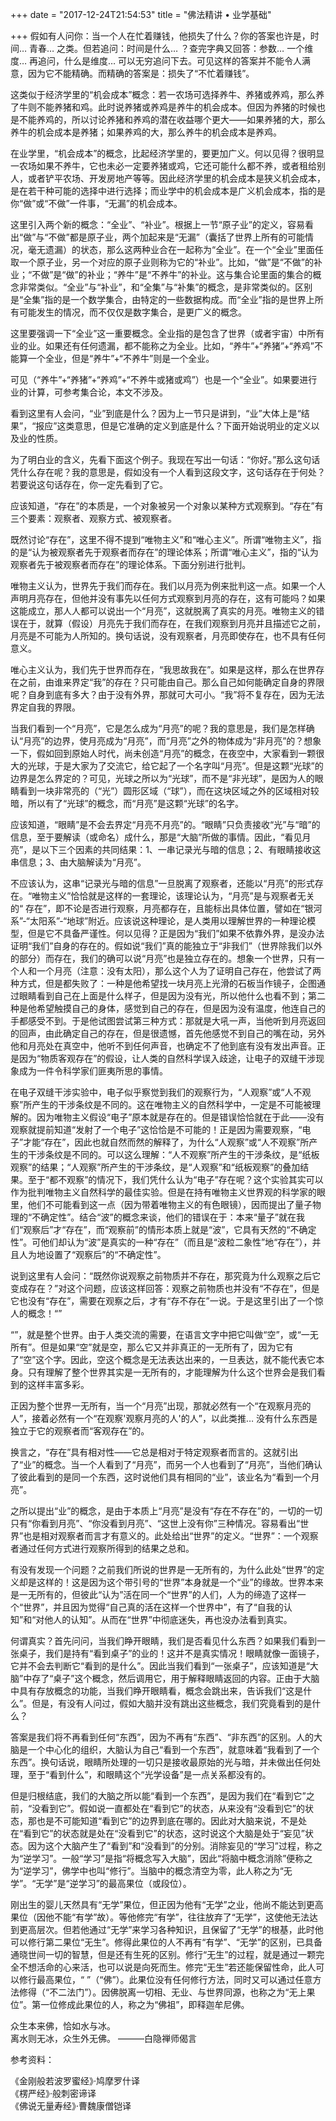 +++
date = "2017-12-24T21:54:53"
title = "佛法精讲 • 业学基础"

+++
假如有人问你：当一个人在忙着赚钱，他损失了什么？你的答案也许是，时间… 青春… 之类。但若追问：时间是什么… ？查完字典又回答：参数… 一个维度… 再追问，什么是维度… 可以无穷追问下去。可见这样的答案并不能令人满意，因为它不能精确。而精确的答案是：损失了“不忙着赚钱”。  
  
这类似于经济学里的“机会成本”概念：若一农场可选择养牛、养猪或养鸡，那么养了牛则不能养猪和鸡。此时说养猪或养鸡是养牛的机会成本。但因为养猪的时候也是不能养鸡的，所以讨论养猪和养鸡的潜在收益哪个更大——如果养猪的大，那么养牛的机会成本是养猪；如果养鸡的大，那么养牛的机会成本是养鸡。  
  
在业学里，“机会成本”的概念，比起经济学里的，要更加广义。何以见得？很明显一农场如果不养牛，它也未必一定要养猪或鸡，它还可能什么都不养，或者租给别人，或者铲平农场、开发房地产等等。因此经济学里的机会成本是狭义机会成本，是在若干种可能的选择中进行选择；而业学中的机会成本是广义机会成本，指的是你“做”或“不做”一件事，“无漏”的机会成本。  
  
这里引入两个新的概念：“全业”、“补业”。根据上一节“原子业”的定义，容易看出“做”与“不做”都是原子业，两个加起来是“无漏”（囊括了世界上所有的可能情况，毫无遗漏）的状态，那么这两种业合在一起称为“全业”。在一个“全业”里面任取一个原子业，另一个对应的原子业则称为它的“补业”。比如，“做”是“不做”的补业；“不做”是“做”的补业；“养牛”是“不养牛”的补业。这与集合论里面的集合的概念非常类似。“全业”与“补业”，和“全集”与“补集”的概念，是非常类似的。区别是“全集”指的是一个数学集合，由特定的一些数据构成。而“全业”指的是世界上所有可能发生的情况，而不仅仅是数字集合，是更广义的概念。  
  
这里要强调一下“全业”这一重要概念。全业指的是包含了世界（或者宇宙）中所有业的业。如果还有任何遗漏，都不能称之为全业。比如，“养牛”+“养猪”+“养鸡”不能算一个全业，但是“养牛”+“不养牛”则是一个全业。  
  
可见（“养牛”+“养猪”+“养鸡”+“不养牛或猪或鸡”）也是一个“全业”。如果要进行业的计算，可参考集合论，本文不涉及。  
  
看到这里有人会问，“业”到底是什么？因为上一节只是讲到，“业”大体上是“结果”，“报应”这类意思，但是它准确的定义到底是什么？下面开始说明业的定义以及业的性质。  
  
为了明白业的含义，先看下面这个例子。我现在写出一句话：“你好。”那么这句话凭什么存在呢？我的意思是，假如没有一个人看到这段文字，这句话存在于何处？若要说这句话存在，你一定先看到了它。  
  
应该知道，“存在”的本质是，一个对象被另一个对象以某种方式观察到。“存在”有三个要素：观察者、观察方式、被观察者。  
  
既然讨论“存在”，这里不得不提到“唯物主义”和“唯心主义”。所谓“唯物主义”，指的是“认为被观察者先于观察者而存在”的理论体系；所谓“唯心主义”，指的“认为观察者先于被观察者而存在”的理论体系。下面分别进行批判。  
  
唯物主义认为，世界先于我们而存在。我们以月亮为例来批判这一点。如果一个人声明月亮存在，但他并没有事先以任何方式观察到月亮的存在，这有可能吗？如果这能成立，那人人都可以说出一个“月亮”，这就脱离了真实的月亮。唯物主义的错误在于，就算（假设）月亮先于我们而存在，在我们观察到月亮并且描述它之前，月亮是不可能为人所知的。换句话说，没有观察者，月亮即使存在，也不具有任何意义。  
  
唯心主义认为，我们先于世界而存在，“我思故我在”。如果是这样，那么在世界存在之前，由谁来界定“我”的存在？只可能由自己。那么自己如何能确定自身的界限呢？自身到底有多大？由于没有外界，那就可大可小。“我”将不复存在，因为无法界定自我的界限。  
  
当我们看到一个“月亮”，它是怎么成为“月亮”的呢？我的意思是，我们是怎样确认“月亮”的边界，使月亮成为“月亮”，而“月亮”之外的物体成为“非月亮”的？想象一下，假如回到原始人时代，尚未创造“月亮”的概念，在夜空中，大家看到一颗很大的光球，于是大家为了交流它，给它起了一个名字叫“月亮”。但是这颗“光球”的边界是怎么界定的？可见，光球之所以为“光球”，而不是“非光球”，是因为人的眼睛看到一块非常亮的（“光”）圆形区域（“球”），而在这块区域之外的区域相对较暗，所以有了“光球”的概念，而“月亮”是这颗“光球”的名字。  
  
应该知道，“眼睛”是不会去界定“月亮不月亮”的。“眼睛”只负责接收“光”与“暗”的信息，至于要解读（或命名）成什么，那是“大脑”所做的事情。因此，“看见月亮”，是以下三个因素的共同结果：1、一串记录光与暗的信息；2、有眼睛接收这串信息；3、由大脑解读为“月亮”。  
  
不应该认为，这串“记录光与暗的信息”一旦脱离了观察者，还能以“月亮”的形式存在。“唯物主义”恰恰就是这样的一套理论，该理论认为，“月亮”是与观察者无关的“ 存在”，即不论是否进行观察，月亮都存在，且能标出具体位置，譬如在“银河系”-“太阳系”-“地球”附近。应该说这种理论，是人类用以理解世界的一种理论模型，但是它不具备严谨性。何以见得？正是因为“我们”如果不依靠外界，是没办法证明“我们”自身的存在的。假如说“我们”真的能独立于“非我们”（世界除我们以外的部分）而存在，我们的确可以说“月亮”也是独立存在的。想象一个世界，只有一个人和一个月亮（注意：没有太阳），那么这个人为了证明自己存在，他尝试了两种方式，但是都失败了：一种是他希望找一块月亮上光滑的石板当作镜子，企图通过眼睛看到自己在上面是什么样子，但是因为没有光，所以他什么也看不到；第二种是他希望触摸自己的身体，感觉到自己的存在，但是因为没有温度，他连自己的手都感受不到。于是他试图尝试第三种方式：那就是大吼一声，当他听到月亮返回的回声，由此确定自己的存在，但是很遗憾，首先他感觉不到自己的嘴在动，另外他和月亮处在真空中，他听不到任何声音，也确定不了他到底有没有发出声音。正是因为“物质客观存在”的假设，让人类的自然科学误入歧途，让电子的双缝干涉现象成为一件令科学家们匪夷所思的事情。    
  
在电子双缝干涉实验中，电子似乎察觉到我们的观察行为，“人观察”或“人不观察”所产生的干涉条纹是不同的。这在唯物主义的自然科学中，一定是不可能被理解的。因为唯物主义假设“电子”原本就是存在的。但是错误恰恰就在于此——没有观察就提前知道“发射了一个电子”这恰恰是不可能的！正是因为需要观察，“电子”才能“存在”，因此也就自然而然的解释了，为什么“人观察”或“人不观察”所产生的干涉条纹是不同的。可以这么理解：“人不观察”所产生的干涉条纹，是“纸板观察”的结果；“人观察”所产生的干涉条纹，是“人观察”和“纸板观察”的叠加结果。至于“都不观察”的情况下，我们凭什么认为“电子”存在呢？这个实验其实可以作为批判唯物主义自然科学的最佳实验。但是在持有唯物主义世界观的科学家的眼里，他们不可能看到这一点（因为带着唯物主义的有色眼镜），因而提出了量子物理的“不确定性”。结合“波”的概念来谈，他们的错误在于：本来“量子”就在我们“观察后”才“存在”，而“观察前”的情形本质上就是“波”，它具有天然的“不确定性”。可他们却认为“波”是真实的一种“存在”（而且是“波粒二象性”地“存在”），并且人为地设置了“观察后”的“不确定性”。  
  
说到这里有人会问：“既然你说观察之前物质并不存在，那究竟为什么观察之后它变成存在？”对这个问题，应该这样回答：观察之前物质也并没有“不存在”，但是它也没有“存在”，需要在观察之后，才有“存不存在”一说。于是这里引出了一个惊人的概念！“”    
  
“”，就是整个世界。由于人类交流的需要，在语言文字中把它叫做“空”，或“一无所有”。但是如果“空”就是空，那么它又并非真正的一无所有了，因为它有了“空”这个字。因此，空这个概念是无法表达出来的，一旦表达，就不能代表它本身。只有理解了整个世界其实是一无所有的，才能理解为什么这个世界会是我们看到的这样丰富多彩。  
    
正因为整个世界一无所有，当一个“月亮”出现，那就必然有一个“在观察月亮的人”，接着必然有一个“在观察'观察月亮的人'的人”，以此类推… 没有什么东西是独立于它的观察者而“客观存在”的。   
  
换言之，“存在”具有相对性——它总是相对于特定观察者而言的。这就引出了“业”的概念。当一个人看到了“月亮”，而另一个人也看到了“月亮”，当他们确认了彼此看到的是同一个东西，这时说他们具有相同的“业”，该业名为“看到一个月亮”。  

之所以提出“业”的概念，是由于本质上“月亮”是没有“存在不存在”的，一切的一切只有“你看到月亮”、“你没看到月亮”、“这世上没有你”三种情况。容易看出“世界”也是相对观察者而言才有意义的。此处给出“世界”的定义。“世界”：一个观察者通过任何方式进行观察所得到的结果之总和。  
  
有没有发现一个问题？之前我们所说的世界是一无所有的，为什么此处“世界”的定义却是这样的！这是因为这个带引号的“世界”本身就是一个“业”的缘故。世界本来是一无所有的，但彼此“认为”活在同一个“世界”的人们，人为的缔造了这样一个“世界”，并且因为觉得“自己真的活在这样一个世界中”，有了“自我的认知”和“对他人的认知”。从而在“世界”中彻底迷失，再也没办法看到真实。  
   
何谓真实？首先问问，当我们睁开眼睛，我们是否看见什么东西？如果我们看到一张桌子，我们是持有“看到桌子”的业的！这并不是真实情况！眼睛就像一面镜子，它并不会去判断它“看到的是什么”。因此当我们看到“一张桌子”，应该知道是“大脑”中存了“桌子”这个概念，然后调用它，用于解释眼睛返回的内容。正由于大脑中具有存放概念的功能，当我们睁开眼睛看，概念会跳出来，告诉我们“这是什么”。但是，有没有人问过，假如大脑并没有跳出这些概念，我们究竟看到的是什么？  
  
答案是我们将不再看到任何“东西”，因为不再有“东西”、“非东西”的区别。人的大脑是一个中心化的组织，大脑认为自己“看到一个东西”，就意味着“我看到了一个东西”。换句话说，眼睛所处理的一切只是接收最原始的光与暗，并未做出任何处理，至于“看到什么”，和眼睛这个“光学设备”是一点关系都没有的。  
  
但是归根结底，我们的大脑之所以能“看到一个东西”，是因为我们在“看到它”之前，“没看到它”。假如说一直都处在“看到它”的状态，从来没有“没看到它”的状态，那也是不可能知道“看到它”的边界到底在哪的。因此对大脑来说，不是处在“看到它”的状态就是处在“没看到它”的状态，这时说这个大脑是处于“妄见”状态。因为这个大脑产生了“看到”和“没看到”的分别。消除妄见的“学习”过程，称之为“逆学习”。一般“学习”是指“将概念写入大脑”，因此“将脑中概念消除”便称之为“逆学习”，佛学中也叫“修行”。当脑中的概念清空为零，此人称之为“无学”。“无学”是“逆学习”的最高果位（或段位）。   
  
刚出生的婴儿天然具有“无学”果位，但正因为他有“无学”之业，他尚不能达到更高果位（因他不能“有学”故）。等他修完“有学”，往往放弃了“无学”，这使他无法达到更高层次。但若他通过“无学”来学习各种知识，且保留了“无学”的根基，此时他可以修行第二果位“无生”。修得此果位的人不再有“有学”、“无学”的区别，已具备通晓世间一切的智慧，但是还有生死的区别。修行“无生”的过程，就是通过一颗完全不想活命的心来活，也可以说是向死而生。修完“无生”若还能保留性命，此人可以修行最高果位，“ ”（“佛”）。此果位没有任何修行方法，同时又可以通过任意方法修得（“不二法门”）。因佛脱离一切相、无业、与世界同源，也称之为“无上果位”。第一位修成此果位的人，称之为“佛祖”，即释迦牟尼佛。  
  
  众生本来佛，恰如水与冰。  
  离水则无冰，众生外无佛。   ———白隐禅师偈言  
   

  
  
参考资料：  
  
《金刚般若波罗蜜经》·鸠摩罗什译   
《楞严经》·般刺密谛译  
《佛说无量寿经》·曹魏康僧铠译